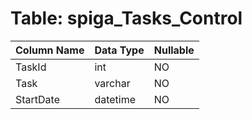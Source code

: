 # Table: spiga_Tasks_Control

| Column Name | Data Type | Nullable |
|-------------|-----------|----------|
| TaskId | int | NO |
| Task | varchar | NO |
| StartDate | datetime | NO |
